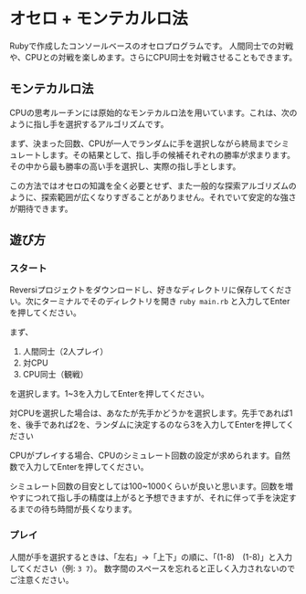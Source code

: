 # オセロ + モンテカルロ法

Rubyで作成したコンソールベースのオセロプログラムです。
人間同士での対戦や、CPUとの対戦を楽しめます。さらにCPU同士を対戦させることもできます。

## モンテカルロ法
CPUの思考ルーチンには原始的なモンテカルロ法を用いています。これは、次のように指し手を選択するアルゴリズムです。

まず、決まった回数、CPUが一人でランダムに手を選択しながら終局までシミュレートします。その結果として、指し手の候補それぞれの勝率が求まります。その中から最も勝率の高い手を選択し、実際の指し手とします。

この方法ではオセロの知識を全く必要とせず、また一般的な探索アルゴリズムのように、探索範囲が広くなりすぎることがありません。それでいて安定的な強さが期待できます。

## 遊び方

### スタート
Reversiプロジェクトをダウンロードし、好きなディレクトリに保存してください。次にターミナルでそのディレクトリを開き `ruby main.rb` と入力してEnterを押してください。

まず、
1. 人間同士（2人プレイ）
2. 対CPU
3. CPU同士（観戦）

を選択します。1~3を入力してEnterを押してください。

対CPUを選択した場合は、あなたが先手かどうかを選択します。先手であれば1を、後手であれば2を、ランダムに決定するのなら3を入力してEnterを押してください

CPUがプレイする場合、CPUのシミュレート回数の設定が求められます。自然数で入力してEnterを押してください。

シミュレート回数の目安としては100~1000くらいが良いと思います。回数を増やすにつれて指し手の精度は上がると予想できますが、それに伴って手を決定するまでの待ち時間が長くなります。

### プレイ

人間が手を選択するときは、「左右」→「上下」の順に、「(1-8)　(1-8)」と入力してください（例: `3 7`）。
数字間のスペースを忘れると正しく入力されないのでご注意ください。